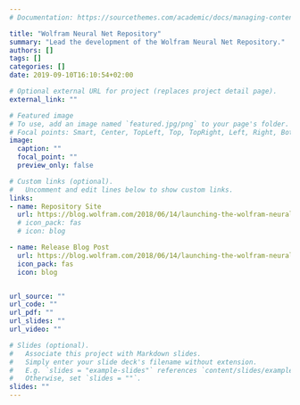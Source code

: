 ```yaml
---
# Documentation: https://sourcethemes.com/academic/docs/managing-content/

title: "Wolfram Neural Net Repository"
summary: "Lead the development of the Wolfram Neural Net Repository."
authors: []
tags: []
categories: []
date: 2019-09-10T16:10:54+02:00

# Optional external URL for project (replaces project detail page).
external_link: ""

# Featured image
# To use, add an image named `featured.jpg/png` to your page's folder.
# Focal points: Smart, Center, TopLeft, Top, TopRight, Left, Right, BottomLeft, Bottom, BottomRight.
image:
  caption: ""
  focal_point: ""
  preview_only: false

# Custom links (optional).
#   Uncomment and edit lines below to show custom links.
links:
- name: Repository Site
  url: https://blog.wolfram.com/2018/06/14/launching-the-wolfram-neural-net-repository/
  # icon_pack: fas
  # icon: blog

- name: Release Blog Post
  url: https://blog.wolfram.com/2018/06/14/launching-the-wolfram-neural-net-repository/
  icon_pack: fas
  icon: blog


url_source: ""
url_code: ""
url_pdf: ""
url_slides: ""
url_video: ""

# Slides (optional).
#   Associate this project with Markdown slides.
#   Simply enter your slide deck's filename without extension.
#   E.g. `slides = "example-slides"` references `content/slides/example-slides.md`.
#   Otherwise, set `slides = ""`.
slides: ""
---
```





